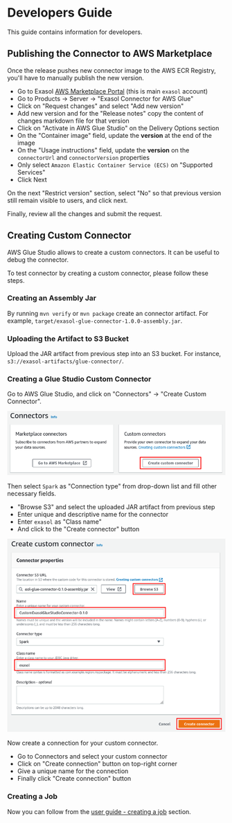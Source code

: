 # Developers Guide

This guide contains information for developers.

## Publishing the Connector to AWS Marketplace

Once the release pushes new connector image to the AWS ECR Registry, you'll have to manually publish the new version.

- Go to Exasol [AWS Marketplace Portal](https://aws.amazon.com/marketplace/management/homepage) (this is main `exasol` account)
- Go to Products &rarr; Server &rarr; "Exasol Connector for AWS Glue"
- Click on "Request changes" and select "Add new version"
- Add new version and for the "Release notes" copy the content of changes markdown file for that version
- Click on "Activate in AWS Glue Studio" on the Delivery Options section
- On the "Container image" field, update the **version** at the end of the image
- On the "Usage instructions" field, update the **version** on the `connectorUrl` and `connectorVersion` properties
- Only select `Amazon Elastic Container Service (ECS)` on "Supported Services"
- Click Next

On the next "Restrict version" section, select "No" so that previous version still remain visible to users, and click next.

Finally, review all the changes and submit the request.

## Creating Custom Connector

AWS Glue Studio allows to create a custom connectors. It can be useful to debug the connector.

To test connector by creating a custom connector, please follow these steps.

### Creating an Assembly Jar

By running `mvn verify` or `mvn package` create an connector artifact. For example, `target/exasol-glue-connector-1.0.0-assembly.jar`.

### Uploading the Artifact to S3 Bucket

Upload the JAR artifact from previous step into an S3 bucket. For instance, `s3://exasol-artifacts/glue-connector/`.

### Creating a Glue Studio Custom Connector

Go to AWS Glue Studio, and click on "Connectors" &rarr; "Create Custom Connector".

![Exasol AWS Glue Studio Custom Connectors](img/custom_connector.png)

Then select `Spark` as "Connection type" from drop-down list and fill other necessary fields.

- "Browse S3" and select the uploaded JAR artifact from previous step
- Enter unique and descriptive name for the connector
- Enter `exasol` as "Class name"
- And click to the "Create connector" button

![Exasol AWS Glue Studio Custom Connector Setup](img/custom_connector_setup.png)

Now create a connection for your custom connector.

- Go to Connectors and select your custom connector
- Click on "Create connection" button on top-right corner
- Give a unique name for the connection
- Finally click "Create connection" button

### Creating a Job

Now you can follow from the [user guide - creating a job](../user_guide/user_guide.md#creating-a-job) section.
